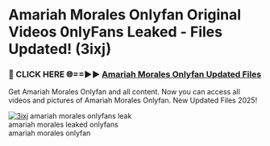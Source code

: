 # Amariah Morales Onlyfan Original Videos 0nlyFans Leaked - Files Updated! (3ixj)

<h3>🔴 CLICK HERE 🌐==►► <a href="https://tinyurl.com/x26r9saj" rel="nofollow">Amariah Morales Onlyfan Updated Files</a></h3>

Get Amariah Morales Onlyfan and all content. Now you can access all videos and pictures of Amariah Morales Onlyfan. New Updated Files 2025!

[![3ixj](https://i.imgur.com/LkgZPqh.gif)](https://tinyurl.com/x26r9saj)
amariah morales onlyfans leak<br>
amariah morales leaked onlyfans<br>
amariah morales onlyfan